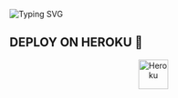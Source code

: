 ![Typing SVG](https://readme-typing-svg.herokuapp.com/?lines=Merhaba+beni+Takip+eder-misin!)
</p></p>




## DEPLOY ON HEROKU 🚀

<p align="center"><a href="https://heroku.com/deploy?template=https://github.com/mertece9/music"><img align="center" alt="Heroku" width="52px" src="https://www.nicepng.com/png/full/223-2233246_heroku-logo-salesforce-heroku.png"></p>
